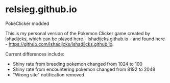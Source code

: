 # relsieg.github.io
PokeClicker modded

This is my personal version of the Pokemon Clicker game created by Ishadijcks, which can be played here - Ishadijcks.github.io - and found here - https://github.com/Ishadijcks/Ishadijcks.github.io.

Current differences include:
 - Shiny rate from breeding pokemon changed from 1024 to 100
 - Shiny rate from encountering pokemon changed from 8192 to 2048
 - "Wrong site" notification removed
